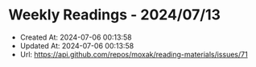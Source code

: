 # Weekly Readings - 2024/07/13

- Created At: 2024-07-06 00:13:58
- Updated At: 2024-07-06 00:13:58
- Url: https://api.github.com/repos/moxak/reading-materials/issues/71

